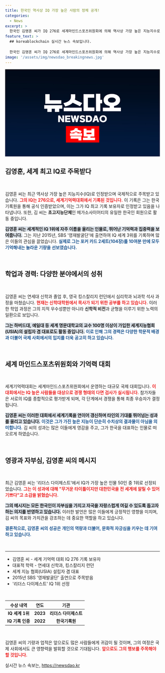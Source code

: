 ```yaml
---
title: 한국인 역사상 IQ 가장 높은 사람의 정체 공개!
categories:
  - News
excerpt: >
  한국인 김영훈 씨가 IQ 276로 세계마인드스포츠위원회에 의해 역사상 가장 높은 지능지수로 인정받았다! 2015년 SBS 영재발굴단 출연 당시 세계 3위로 주목받은 이력과 함께, 그 배경에 있는 신학인생까지. 클릭해 더 많은 이야기를 확인해보세요!
feature_text: >
  ## koreablockchain 실시간 뉴스 속보입니다.

  한국인 김영훈 씨가 IQ 276로 세계마인드스포츠위원회에 의해 역사상 가장 높은 지능지수로 인정받았다! 2015년 SBS 영재발굴단 출연 당시 세계 3위로 주목받은 이력과 함께, 그 배경에 있는 신학인생까지. 클릭해 더 많은 이야기를 확인해보세요!
image: '/assets/img/newsdao_breakingnews.jpg'
---
```


<p><img src="/assets/img/newsdao_breakingnews.jpg" alt="koreablockchain 속보" /></p>

<h2 data-ke-size="size26">김영훈, 세계 최고 IQ로 주목받다</h2>

<p data-ke-size="size16">&nbsp;</p>

<p>김영훈 씨는 최근 역사상 가장 높은 지능지수(IQ)로 인정받으며 국제적으로 주목받고 있습니다. <b><span style="color: #ee2323;">그의 IQ는 276으로, 세계기억력대회에서 기록된 것입니다.</span></b> 이 기록은 그는 한국기록원을 통해 공식 인증받았으며, 이는 그가 IQ 최고 기록 보유자로 인정받고 있음을 나타냅니다. 또한, 김 씨는 <strong>초고지능단체</strong>인 메가소사이어티의 유일한 한국인 회원으로 활동 중입니다.</p>

<p><b><span style="background-color: #21538527;">김영훈 씨는 세계적인 IQ 1위에 자주 이름을 올리는 인물로, 뛰어난 기억력과 집중력을 보여줍니다.</span></b> 그는 지난 2015년, SBS '영재발굴단'에 출연하여 IQ 세계 3위를 기록하며 많은 이들의 관심을 끌었습니다. <b><span style="color: #1a5490;">실제로 그는 포커 카드 2세트(104장)를 10여분 만에 모두 기억해내는 놀라운 기량을 선보였습니다.</span></b></p>

<p data-ke-size="size16">&nbsp;</p>

<h2 data-ke-size="size26">학업과 경력: 다양한 분야에서의 성취</h2>

<p data-ke-size="size16">&nbsp;</p>

<p>김영훈 씨는 연세대 신학과 졸업 후, 영국 킹스칼리지 런던에서 심리학과 뇌과학 석사 과정을 마쳤습니다. <b><span style="color: #ee2323;">현재는 신학대학원에서 목사가 되기 위한 공부를 하고 있습니다.</span></b> 이러한 학업 과정은 그의 지적 우수성뿐만 아니라 <strong>신학적 비전</strong>과 균형을 이루기 위한 노력의 일환으로 보입니다. </p>

<p><b><span style="background-color: #21538527;">그는 하버드대, 예일대 등 세계 명문대학교의 교수 100명 이상이 가입한 세계지능협회(USIA)의 설립자 겸 대표로도 활동 중입니다.</span></b> <b><span style="color: #1a5490;">이로 인해 그의 경력은 다양한 학문적 배경과 더불어 국제 사회에서의 입지를 더욱 공고히 하고 있습니다.</span></b></p>

<p data-ke-size="size16">&nbsp;</p>

<h2 data-ke-size="size26">세계 마인드스포츠위원회와 기억력 대회</h2>

<p data-ke-size="size16">&nbsp;</p>

<p>세계기억력대회는 세계마인드스포츠위원회에서 운영하는 대규모 국제 대회입니다. <b><span style="color: #ee2323;">이 대회에서는 IQ 높은 사람들을 대상으로 경쟁 형태의 다면 검사가 실시됩니다.</span></b> 참가자들은 서로의 IQ를 종합적으로 평가받게 되며, 각 단계에서 경쟁을 통해 최종 우승자가 결정됩니다. </p>

<p><b><span style="background-color: #21538527;">김영훈 씨는 이러한 대회에서 세계기록을 연이어 갱신하며 타인의 기대를 뛰어넘는 성과를 올리고 있습니다.</span></b> <b><span style="color: #1a5490;">이것은 그가 가진 높은 지능이 단순히 수치상의 결과물이 아님을 의미합니다.</span></b> 김 씨의 성과는 많은 이들에게 영감을 주고, 그가 한국을 대표하는 인물로 떠오르게 하였습니다.</p>

<p data-ke-size="size16">&nbsp;</p>

<h2 data-ke-size="size26">영광과 자부심, 김영훈 씨의 메시지</h2>

<p data-ke-size="size16">&nbsp;</p>

<p>최근 김영훈 씨는 '리더스 다이제스트'에서 IQ가 가장 높은 인물 50인 중 1위로 선정되었습니다. <b><span style="color: #ee2323;">그는 이 성과에 대해 "무거운 타이틀이지만 대한민국을 전 세계에 알릴 수 있어 기쁘다"고 소감을 밝혔습니다.</span></b> </p>

<p><b><span style="background-color: #21538527;">그의 메시지는 모든 한국인이 자부심을 가지고 자국을 자랑스럽게 여길 수 있도록 돕고자 하는 의지를 반영하고 있습니다.</span></b> 이러한 발언은 많은 이들에게 긍정적인 영향을 미치며, 김 씨의 목표와 가치관을 강조하는 데 중요한 역할을 하고 있습니다.</p>

<p><b><span style="color: #1a5490;">결론적으로, 김영훈 씨의 성공은 개인의 역량과 더불어, 문화적 자긍심을 키우는 데 기여하고 있습니다.</span></b></p>

<p data-ke-size="size16">&nbsp;</p>

<hr />

<ul>
    <li>김영훈 씨 - 세계 기억력 대회 IQ 276 기록 보유자</li>
    <li>대표적 학력 - 연세대 신학과, 킹스칼리지 런던</li>
    <li>세계 지능 협회(USIA) 설립자 겸 대표</li>
    <li>2015년 SBS '영재발굴단' 출연으로 주목받음</li>
    <li>'리더스 다이제스트' IQ 1위 선정</li>
</ul>

<p data-ke-size="size16">&nbsp;</p>

<table>
    <thead>
        <tr>
            <th>수상 내역</th>
            <th>연도</th>
            <th>기관</th>
        </tr>
    </thead>
    <tbody>
        <tr>
            <td style="text-align: center; height: 17px;"><b>IQ 세계 1위</b></td>
            <td style="text-align: center; height: 17px;"><b>2023</b></td>
            <td style="text-align: center; height: 17px;"><b>리더스 다이제스트</b></td>
        </tr>
        <tr>
            <td style="text-align: center; height: 17px;"><b>IQ 기록 인증</b></td>
            <td style="text-align: center; height: 17px;"><b>2022</b></td>
            <td style="text-align: center; height: 17px;"><b>한국기록원</b></td>
        </tr>
    </tbody>
</table>

<p data-ke-size="size16">&nbsp;</p>

<p>김영훈 씨의 기량과 업적은 앞으로도 많은 사람들에게 귀감이 될 것이며, 그의 여정은 국제 사회에서도 큰 영향력을 발휘할 것으로 기대됩니다. <b><span style="color: #ee2323;">앞으로도 그의 행보를 주목해야 할 것입니다.</span></b></p>
실시간 뉴스 속보는, <a href="https://newsdao.kr" rel="dofollow">https://newsdao.kr</a>


